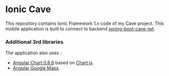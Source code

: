 Ionic Cave
==========

This repository contains Ionic Framework 1.x code of my Cave project. This mobile application is built to connect to backend [spring-boot-cave-jwt](https://github.com/gvivies/spring-boot-cave-jwt). 

### Additional 3rd libraries

The application also uses :

* [Angular Chart 0.8.8](http://jtblin.github.io/angular-chart.js/) based on [Chart.js](http://www.chartjs.org/).
* [Angular Google Maps](http://angular-ui.github.io/angular-google-maps/).
